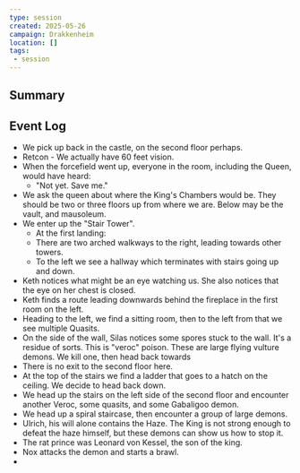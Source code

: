 ```yaml
---
type: session
created: 2025-05-26
campaign: Drakkenheim
location: []
tags:
 - session
---
```


## Summary

## Event Log

- We pick up back in the castle, on the second floor perhaps.
- Retcon - We actually have 60 feet vision.
- When the forcefield went up, everyone in the room, including the Queen, would have heard:
	- "Not yet. Save me."
- We ask the queen about where the King's Chambers would be. They should be two or three floors up from where we are. Below may be the vault, and mausoleum.
- We enter up the "Stair Tower".
	- At the first landing:
	- There are two arched walkways to the right, leading towards other towers.
	- To the left we see a hallway which terminates with stairs going up and down.
- Keth notices what might be an eye watching us. She also notices that the eye on her chest is closed.
- Keth finds a route leading downwards behind the fireplace in the first room on the left.
- Heading to the left, we find a sitting room, then to the left from that we see multiple Quasits.
- On the side of the wall, Silas notices some spores stuck to the wall. It's a residue of sorts. This is "veroc" poison. These are large flying vulture demons. We kill one, then head back towards
- There is no exit to the second floor here. 
- At the top of the stairs we find a ladder that goes to a hatch on the ceiling. We decide to head back down.
- We head up the stairs on the left side of the second floor and encounter another Veroc, some quasits, and some Gabaligoo demon.
- We head up a spiral staircase, then encounter a group of large demons.
- Ulrich, his will alone contains the Haze. The King is not strong enough to defeat the haze himself, but these demons can show us how to stop it.
- The rat prince was Leonard von Kessel, the son of the king.
- Nox attacks the demon and starts a brawl.
- 

